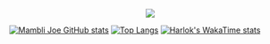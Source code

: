 <p align="center">
  <a href="https://skillicons.dev">
    <img src="https://skillicons.dev/icons?i=html,js,jquery,ts,css,sass,docker,kubernetes,figma,git,gitlab,linux,ubuntu,npm,phpstorm,react,nextjs,vite,webpack" />
  </a>
</p>

[![Mambli Joe GitHub stats](https://github-readme-stats.vercel.app/api?username=mamblijoe)](https://github.com/mamblijoe/github-readme-stats)
[![Top Langs](https://github-readme-stats.vercel.app/api/top-langs/?username=mamblijoe)](https://github.com/mamblijoe/github-readme-stats)
[![Harlok's WakaTime stats](https://github-readme-stats.vercel.app/api/wakatime?username=mamblijoe)](https://github.com/mamblijoe/github-readme-stats)
